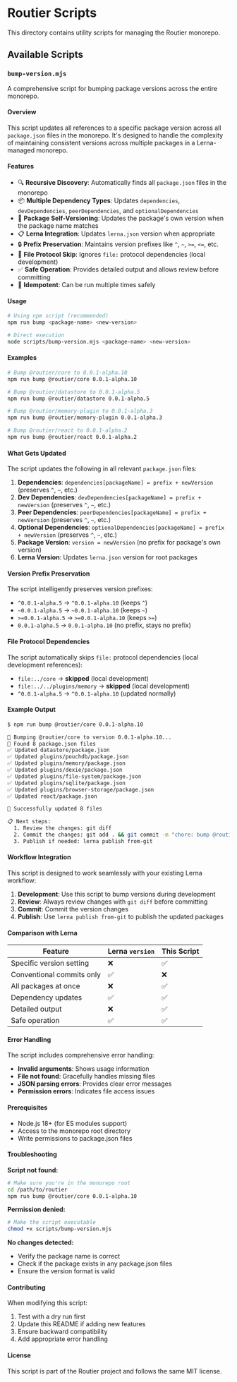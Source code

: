 # Routier Scripts

This directory contains utility scripts for managing the Routier monorepo.

## Available Scripts

### `bump-version.mjs`

A comprehensive script for bumping package versions across the entire monorepo.

#### Overview

This script updates all references to a specific package version across all `package.json` files in the monorepo. It's designed to handle the complexity of maintaining consistent versions across multiple packages in a Lerna-managed monorepo.

#### Features

- 🔍 **Recursive Discovery**: Automatically finds all `package.json` files in the monorepo
- 📦 **Multiple Dependency Types**: Updates `dependencies`, `devDependencies`, `peerDependencies`, and `optionalDependencies`
- 🎯 **Package Self-Versioning**: Updates the package's own version when the package name matches
- 📋 **Lerna Integration**: Updates `lerna.json` version when appropriate
- 🔒 **Prefix Preservation**: Maintains version prefixes like `^`, `~`, `>=`, `<=`, etc.
- 🚫 **File Protocol Skip**: Ignores `file:` protocol dependencies (local development)
- ✅ **Safe Operation**: Provides detailed output and allows review before committing
- 🔄 **Idempotent**: Can be run multiple times safely

#### Usage

```bash
# Using npm script (recommended)
npm run bump <package-name> <new-version>

# Direct execution
node scripts/bump-version.mjs <package-name> <new-version>
```

#### Examples

```bash
# Bump @routier/core to 0.0.1-alpha.10
npm run bump @routier/core 0.0.1-alpha.10

# Bump @routier/datastore to 0.0.1-alpha.5
npm run bump @routier/datastore 0.0.1-alpha.5

# Bump @routier/memory-plugin to 0.0.1-alpha.3
npm run bump @routier/memory-plugin 0.0.1-alpha.3

# Bump @routier/react to 0.0.1-alpha.2
npm run bump @routier/react 0.0.1-alpha.2
```

#### What Gets Updated

The script updates the following in all relevant `package.json` files:

1. **Dependencies**: `dependencies[packageName] = prefix + newVersion` (preserves `^`, `~`, etc.)
2. **Dev Dependencies**: `devDependencies[packageName] = prefix + newVersion` (preserves `^`, `~`, etc.)
3. **Peer Dependencies**: `peerDependencies[packageName] = prefix + newVersion` (preserves `^`, `~`, etc.)
4. **Optional Dependencies**: `optionalDependencies[packageName] = prefix + newVersion` (preserves `^`, `~`, etc.)
5. **Package Version**: `version = newVersion` (no prefix for package's own version)
6. **Lerna Version**: Updates `lerna.json` version for root packages

#### Version Prefix Preservation

The script intelligently preserves version prefixes:

- `^0.0.1-alpha.5` → `^0.0.1-alpha.10` (keeps `^`)
- `~0.0.1-alpha.5` → `~0.0.1-alpha.10` (keeps `~`)
- `>=0.0.1-alpha.5` → `>=0.0.1-alpha.10` (keeps `>=`)
- `0.0.1-alpha.5` → `0.0.1-alpha.10` (no prefix, stays no prefix)

#### File Protocol Dependencies

The script automatically skips `file:` protocol dependencies (local development references):

- `file:../core` → **skipped** (local development)
- `file:../../plugins/memory` → **skipped** (local development)
- `^0.0.1-alpha.5` → `^0.0.1-alpha.10` (updated normally)

#### Example Output

```bash
$ npm run bump @routier/core 0.0.1-alpha.10

🔄 Bumping @routier/core to version 0.0.1-alpha.10...
📁 Found 8 package.json files
✅ Updated datastore/package.json
✅ Updated plugins/pouchdb/package.json
✅ Updated plugins/memory/package.json
✅ Updated plugins/dexie/package.json
✅ Updated plugins/file-system/package.json
✅ Updated plugins/sqlite/package.json
✅ Updated plugins/browser-storage/package.json
✅ Updated react/package.json

🎉 Successfully updated 8 files

📋 Next steps:
  1. Review the changes: git diff
  2. Commit the changes: git add . && git commit -m "chore: bump @routier/core to 0.0.1-alpha.10"
  3. Publish if needed: lerna publish from-git
```

#### Workflow Integration

This script is designed to work seamlessly with your existing Lerna workflow:

1. **Development**: Use this script to bump versions during development
2. **Review**: Always review changes with `git diff` before committing
3. **Commit**: Commit the version changes
4. **Publish**: Use `lerna publish from-git` to publish the updated packages

#### Comparison with Lerna

| Feature                   | Lerna `version` | This Script |
| ------------------------- | --------------- | ----------- |
| Specific version setting  | ❌              | ✅          |
| Conventional commits only | ✅              | ❌          |
| All packages at once      | ❌              | ✅          |
| Dependency updates        | ✅              | ✅          |
| Detailed output           | ❌              | ✅          |
| Safe operation            | ✅              | ✅          |

#### Error Handling

The script includes comprehensive error handling:

- **Invalid arguments**: Shows usage information
- **File not found**: Gracefully handles missing files
- **JSON parsing errors**: Provides clear error messages
- **Permission errors**: Indicates file access issues

#### Prerequisites

- Node.js 18+ (for ES modules support)
- Access to the monorepo root directory
- Write permissions to package.json files

#### Troubleshooting

**Script not found:**

```bash
# Make sure you're in the monorepo root
cd /path/to/routier
npm run bump @routier/core 0.0.1-alpha.10
```

**Permission denied:**

```bash
# Make the script executable
chmod +x scripts/bump-version.mjs
```

**No changes detected:**

- Verify the package name is correct
- Check if the package exists in any package.json files
- Ensure the version format is valid

#### Contributing

When modifying this script:

1. Test with a dry run first
2. Update this README if adding new features
3. Ensure backward compatibility
4. Add appropriate error handling

#### License

This script is part of the Routier project and follows the same MIT license.
